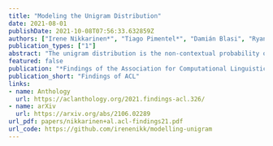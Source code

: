 ```yaml
---
title: "Modeling the Unigram Distribution"
date: 2021-08-01
publishDate: 2021-10-08T07:56:33.632859Z
authors: ["Irene Nikkarinen*", "Tiago Pimentel*", "Damián Blasi", "Ryan Cotterell"]
publication_types: ["1"]
abstract: "The unigram distribution is the non-contextual probability of finding a specific word form in a corpus. While of central importance to the study of language, it is commonly approximated by each word's sample frequency in the corpus. This approach, being highly dependent on sample size, assigns zero probability to any out-of-vocabulary (oov) word form. As a result, it produces negatively biased probabilities for any oov word form, while positively biased probabilities to in-corpus words. In this work, we argue in favor of properly modeling the unigram distribution -- claiming it should be a central task in natural language processing. With this in mind, we present a novel model for estimating it in a language (a neuralization of Goldwater et al.'s (2011) model) and show it produces much better estimates across a diverse set of 7 languages than the naïve use of neural character-level language models."
featured: false
publication: "*Findings of the Association for Computational Linguistics: ACL-IJCNLP 2021*"
publication_short: "Findings of ACL"
links:
- name: Anthology
  url: https://aclanthology.org/2021.findings-acl.326/
- name: arXiv
  url: https://arxiv.org/abs/2106.02289
url_pdf: papers/nikkarinen+al.acl-findings21.pdf
url_code: https://github.com/irenenikk/modelling-unigram
---
```


